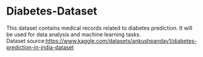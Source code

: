 # Diabetes-Dataset
This dataset contains medical records related to diabetes prediction.  It will be used for data analysis and machine learning tasks.
<br>
Dataset source:https://www.kaggle.com/datasets/ankushpanday1/diabetes-prediction-in-india-dataset

